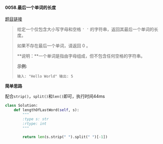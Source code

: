 #### 0058.最后一个单词的长度

[题目链接](https://leetcode-cn.com/problems/length-of-last-word/)

> 给定一个仅包含大小写字母和空格 `' '` 的字符串，返回其最后一个单词的长度。
>
> 如果不存在最后一个单词，请返回 0 。
>
> **说明：**一个单词是指由字母组成，但不包含任何空格的字符串。
>
> **示例:**
>
> `
> 输入: "Hello World"
> 输出: 5
> `

**简单思路**

配合`strip()`，`split()`和`len()`即可，执行时间44ms

```python
class Solution:
    def lengthOfLastWord(self, s):
        """
        :type s: str
        :rtype: int
        """
        
        return len(s.strip(" ").split(" ")[-1])
```

